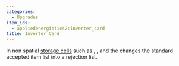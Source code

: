 ```yaml
---
categories:
  - Upgrades
item_ids:
  - appliedenergistics2:inverter_card
title: Inverter Card
---
```


In non spatial [storage cells](../storage-cells.md) such as <ItemLink
id="appliedenergistics2:1k_item_storage_cell"/>, <ItemLink
id="appliedenergistics2:view_cell"/>, <ItemLink
id="appliedenergistics2:item_formation_plane"/> and the <ItemLink
id="appliedenergistics2:item_storage_bus"/> changes the standard accepted
item list into a rejection list.

<RecipeFor id="appliedenergistics2:inverter_card"/>
